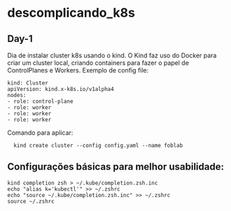 # descomplicando_k8s

## Day-1
Dia de instalar cluster k8s usando o kind. O Kind faz uso do Docker para criar um cluster local, criando containers para fazer o papel de ControlPlanes e Workers.
Exemplo de config file:
```
kind: Cluster
apiVersion: kind.x-k8s.io/v1alpha4
nodes:
- role: control-plane
- role: worker
- role: worker
- role: worker
```
Comando para aplicar:
```
  kind create cluster --config config.yaml --name foblab
```
  
## Configurações básicas para melhor usabilidade:

```
kind completion zsh > ~/.kube/completion.zsh.inc
echo "alias k='kubectl'" >> ~/.zshrc
echo "source ~/.kube/completion.zsh.inc" >> ~/.zshrc
source ~/.zshrc
```


